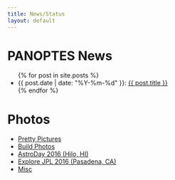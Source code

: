 ```yaml
---
title: News/Status
layout: default
---
```


# PANOPTES News

<ul>
  {% for post in site.posts %}
    <li>
    {{ post.date | date: "%Y-%m-%d" }}:
    <a href="{{ post.url }}">{{ post.title }}</a>
    </li>
  {% endfor %}
</ul>

# Photos

<ul>
  <li><a href="https://goo.gl/photos/LwoM29edh67nQx4i9">Pretty Pictures</a></li>
  <li><a href="https://goo.gl/photos/ri3w6naZHdnwDJYU8">Build Photos</a></li>
  <li><a href="https://goo.gl/photos/vmK66pis8aUCwVBM6">AstroDay 2016 (Hilo, HI)</a></li>
  <li><a href="https://goo.gl/photos/dZ31DJ4UQucZK949A">Explore JPL 2016 (Pasadena, CA)</a></li>
  <li><a href="https://goo.gl/photos/it7qpYvbSgSNgAYs9">Misc</a></li>
</ul>
